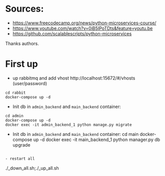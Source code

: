 # Sources:

- https://www.freecodecamp.org/news/python-microservices-course/
- https://www.youtube.com/watch?v=0iB5IPoTDts&feature=youtu.be
- https://github.com/scalablescripts/python-microservices

Thanks authors.

# First up
- up rabbitmq and add vhost http://localhost:15672/#/vhosts (user/password)

```
cd rabbit
docker-compose up -d
```

- Init db in `admin_backend` and `main_backend` container:
```
cd admin
docker-compose up -d
docker exec -it admin_backend_1 python manage.py migrate
```

- Init db in `admin_backend` and `main_backend` container:
cd main
docker-compose up -d
docker exec -it main_backend_1 python manager.py db upgrade
```

- restart all
```
./_down_all.sh;./_up_all.sh
```

